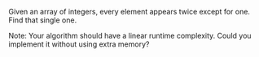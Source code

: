 

Given an array of integers, every element appears twice except for one. Find that single one.

Note:
Your algorithm should have a linear runtime complexity. Could you implement it without using extra memory?
